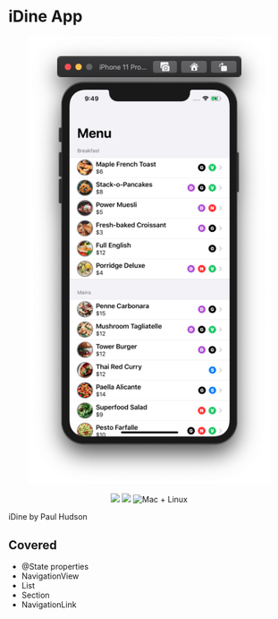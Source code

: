 # iDine App
<p align="center">
    <img src="Screenshot.png" width="434" max-width="90%" alt=“iDine App" />
</p>
<p align="center">
    <img src="https://img.shields.io/badge/Swift-5.2-orange.svg" />
    <img src="https://img.shields.io/badge/xcode-11.4-brightgreen.svg" />
    <img src="https://img.shields.io/badge/platforms-mac+linux-brightgreen.svg?style=flat" alt="Mac + Linux" />
</p>

iDine by Paul Hudson

## Covered
* @State properties
* NavigationView
* List
* Section
* NavigationLink
